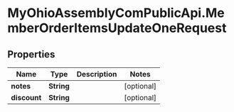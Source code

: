 # MyOhioAssemblyComPublicApi.MemberOrderItemsUpdateOneRequest

## Properties

Name | Type | Description | Notes
------------ | ------------- | ------------- | -------------
**notes** | **String** |  | [optional] 
**discount** | **String** |  | [optional] 


